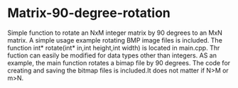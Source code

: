 # Matrix-90-degree-rotation
Simple function to rotate an NxM integer matrix by 90 degrees to an MxN matrix. A simple usage example rotating BMP image files is included.
The function int* rotate(int* in,int height,int width) is located in main.cpp. Thr fuction can easily be modified for data types other than integers.
AS an example, the main function rotates a bimap file by 90 degrees. The code for creating and saving the bitmap files is included.It does not matter if N>M or m>N.

